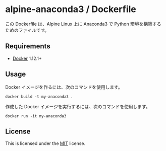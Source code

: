 # alpine-anaconda3 / Dockerfile

この Dockerfile は、Alpine Linux 上に Anaconda3 で Python 環境を構築するためのファイルです。

## Requirements

* [Docker](https://www.docker.com) 1.12.1+

## Usage

Docker イメージを作るには、次のコマンドを使用します。

```text
docker build -t my-anaconda3 .
```

作成した Docker イメージを実行するには、次のコマンドを使用します。

```text
docker run -it my-anaconda3
```

## License

This is licensed under the [MIT](https://github.com/asakaguchi/dockerfiles/blob/master/LICENSE) license.